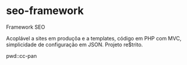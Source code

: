 # seo-framework
Framework SEO

Acoplável a sites em produçõa e a templates, código em PHP com MVC, simplicidade de configuração em JSON. Projeto re$trito.

pwd::cc-pan
